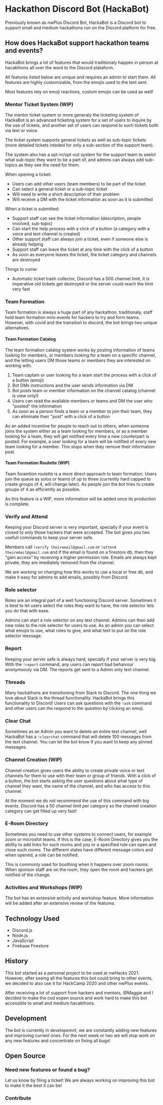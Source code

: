 # Hackathon Discord Bot (HackaBot)

Previously known as nwPlus Discord Bot, HackaBot is a Discord bot to support small and 
medium hackathons run on the Discord platform for free.

## How does HackaBot support hackathon teams and events?
HackaBot brings a lot of features that would traditionaly happen in person at hacakthons all over the word to the Discord plataform.

All features listed below are unique and requires an admin to start them. All features are highly customizable, from the emojis used to the text sent.

Most features rely on emoji reactions, custom emojis can be used as well!

### Mentor Ticket System (WIP)
The mentor ticket system or more generaly the ticketing system of HackaBot is an advanced ticketing system for a set of users to inquire by the use of tickets, and another set of users can respond to such tickets both via text or voice.

The ticket system supports general tickets as well as sub-topic tickets (more detailed tickets inteded for only a sub-section of the support team). 

The system also has a opt-in/opt-out system for the support team to seelct what sub-topic they want to be a part of, and admins can always add sub-topics as they see the need for them.

When opening a ticket:
- Users can add other users (team members) to be part of the ticket
- Can select a general ticket or a sub-topic ticket
- Will need to write a short description of their problem
- Will receive a DM with the ticket information as soon as it is submitted

When a ticket is submitted:
- Support staff can see the ticket information (description, people involved, sub-topic)
- Can start the help process with a click of a button (a category with a voice and text channel is created)
- Other support staff can always join a ticket, even if someone else is already helping
- Support staff can leave the ticket at any time with the click of a button
- As soon as everyone leaves the ticket, the ticket category and channels are destroyed

Things to come:
- Automatic ticket trash collector, Discord has a 500 channel limit, it is imperative old tickets get destroyed or the server could reach the limit very fast

### Team Formation
Team formation is always a huge part of any hackathon, traditionaly, staff hold team formation mini-events for hackers to try and form teams. However, with covid and the transition to discord, the bot brings two unique alternatives.

#### Team Formation Catalog
The team formation catalog system works by posting information of teams looking for members, or members looking for a team on a specific channel, and the letting users DM those teams or members they are interested on working with.

1. Team captain or user looking for a team start the process with a click of a button (emoji)
2. Bot DMs instructions and the user sends information via DM
3. Bot posts team or member information on the channel catalog (channel is view only!)
4. Users can read the available members or teams and DM the user who "posted" the information
5. As soon as a person finds a team or a member to join their team, they can eliminate their "post" with a click of a button

As an added incentive for people to reach out to others, when someone joins the system either as a team looking for members, or as a member looking for a team, they will get notified every time a new counterpart is posted. For example, a user looking for a team will be notified of every new team looking for a member. This stops when they remove their information post.

#### Team Formation Roulette (WIP)
Team foramtion roulette is a more direct approach to team formation. Users join the queue as solos or teams of up to three (currently hard capped to create groups of 4, will change later). As people join the bot tries to create groups of 4 as efficiently as possible.

As this feature is a WIP, more information will be added once its production is complete.

### Verify and Attend
Keeping your Discord server is very important, specially if your event is closed to only those hackers that were accepted. The bot gives you two usefull commands to keep your server safe.

Members call ``!verify theiremail@gmail.com`` or ``!attend theiremail@gmail.com`` and if the email is found on a firestore db, then they "gain access" by receiving a higher permission role. Emails are always kept private, they are imediately removed from the channel.

We are working on changing how this works to use a local or free db, and make it easy for admins to add emails, possibly from Discord.

### Role selector
Roles are an integral part of a well functioning Discord server. Sometimes it is best to let users select the roles they want to have, the role selector lets you do that with ease.

Admins can start a role selector on any text channel. Admins can then add new roles to the role selector for users to use. As an admin you can select what emojis to use, what roles to give, and what text to put on the role selector message.

### Report
Keeping your server safe is always hard, specially if your server is very big. With the ``!report`` command, any users can report bad behaivour anonymsouly via DM. The reports get sent to a Admin only text channel.

### Threads
Many hackathons are transitioning from Slack to Discord. The one thing we love about Slack is the thread functionality. HackaBot brings this functionality to Discord! Users can ask questions with the ``!ask`` command and other users can the respond to the question by clicking an emoji.

### Clear Chat
Sometimes as an Admin you want to delete an entire text channel, well HackaBot has a ``!clearchat`` command that will delete 100 messages from the text channel. You can let the bot know if you want to keep any pinned messages.

### Channel Creation (WIP)
Channel creation gives users the ability to create private voice or text channels for them to use with their team or group of friends. With a click of a button, the bot starts asking the user questions about what type of channel they want, the name of the channel, and who has access to this channel.

At the moment we do not recommend the use of this command with big events. Discord has a 50 channel limit per category so the channel creation category can get filled up very fast!

### E-Room Directory
Sometimes you need to use other systems to connect users, for example zoom or microsfot teams. If this is the case, E-Room Directory gives you the ability to add links for such rooms and you or a specified role can open and close such rooms. The different states have different message colors and when opened, a role can be notified.

This is commonly used for boothing when it happens over zoom rooms. When sponsor staff are on the room, they open the room and hackers get notified of the change.

### Activities and Workshops (WIP)
The bot has an extensive activity and workshop feature. More information will be added after an extensive review of the features.

## Technology Used
- Discord.js
- Node.js
- JavaScript
- Firebase Firestore

## History
This bot started as a personal project to be used at nwHacks 2021. However, after seeing all the features this bot could bring to other events, we decided to also use it for HackCamp 2020 and other nwPlus events.

After receiving a lot of support from hackers and mentors, @Maggie and I decided to make the cod eopen source and work hard to make this bot accessible to small and medium hacakthons.

## Development
The bot is currently in developemnt, we are constantly adding new features and improving current ones. For the next week or two we will stop work on any new features and concentrate on fixing all bugs!

## Open Source
### Need new features or found a bug?
Let us know by filing a ticket! We are always working on improving this bot to make it the best it can be!

### Contribute